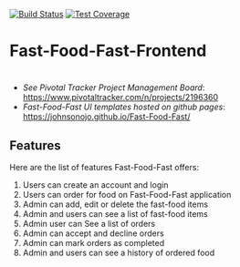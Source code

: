[![Build Status](https://travis-ci.org/Johnsonojo/Fast-Food-Fast-Frontend.svg?branch=develop)](https://travis-ci.org/Johnsonojo/Fast-Food-Fast-Frontend)
[![Test Coverage](https://api.codeclimate.com/v1/badges/44aeffdb65cc633b74ef/test_coverage)](https://codeclimate.com/github/Johnsonojo/Fast-Food-Fast-Frontend/test_coverage)

<!-- [![Maintainability](https://api.codeclimate.com/v1/badges/44aeffdb65cc633b74ef/maintainability)](https://codeclimate.com/github/Johnsonojo/Fast-Food-Fast-Frontend/maintainability) -->

# Fast-Food-Fast-Frontend

#

- _See Pivotal Tracker Project Management Board_:
  https://www.pivotaltracker.com/n/projects/2196360
- _Fast-Food-Fast UI templates hosted on github pages_:
  https://johnsonojo.github.io/Fast-Food-Fast/

## Features

Here are the list of features Fast-Food-Fast offers:

1. Users can create an account and login
2. Users can order for food on Fast-Food-Fast application
3. Admin can add, edit or delete the fast-food items
4. Admin and users can see a list of fast-food items
5. Admin user can See a list of orders
6. Admin can accept and decline orders
7. Admin can mark orders as completed
8. Admin and users can see a history of ordered food
